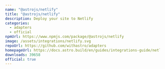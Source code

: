 ```yaml
---
name: "@astrojs/netlify"
title: "@astrojs/netlify"
description: Deploy your site to Netlify
categories:
  - adapters
  - official
npmUrl: https://www.npmjs.com/package/@astrojs/netlify
image: /assets/integrations/netlify.svg
repoUrl: https://github.com/withastro/adapters
homepageUrl: https://docs.astro.build/en/guides/integrations-guide/netlify/
downloads: 39658
official: true
---
```

